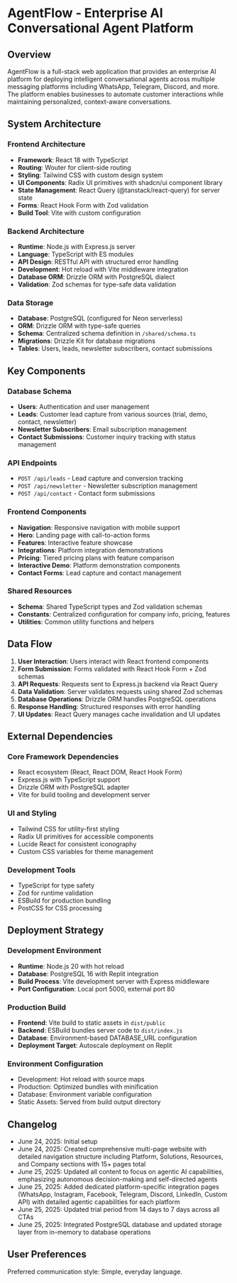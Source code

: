 # AgentFlow - Enterprise AI Conversational Agent Platform

## Overview

AgentFlow is a full-stack web application that provides an enterprise AI platform for deploying intelligent conversational agents across multiple messaging platforms including WhatsApp, Telegram, Discord, and more. The platform enables businesses to automate customer interactions while maintaining personalized, context-aware conversations.

## System Architecture

### Frontend Architecture
- **Framework**: React 18 with TypeScript
- **Routing**: Wouter for client-side routing
- **Styling**: Tailwind CSS with custom design system
- **UI Components**: Radix UI primitives with shadcn/ui component library
- **State Management**: React Query (@tanstack/react-query) for server state
- **Forms**: React Hook Form with Zod validation
- **Build Tool**: Vite with custom configuration

### Backend Architecture
- **Runtime**: Node.js with Express.js server
- **Language**: TypeScript with ES modules
- **API Design**: RESTful API with structured error handling
- **Development**: Hot reload with Vite middleware integration
- **Database ORM**: Drizzle ORM with PostgreSQL dialect
- **Validation**: Zod schemas for type-safe data validation

### Data Storage
- **Database**: PostgreSQL (configured for Neon serverless)
- **ORM**: Drizzle ORM with type-safe queries
- **Schema**: Centralized schema definition in `/shared/schema.ts`
- **Migrations**: Drizzle Kit for database migrations
- **Tables**: Users, leads, newsletter subscribers, contact submissions

## Key Components

### Database Schema
- **Users**: Authentication and user management
- **Leads**: Customer lead capture from various sources (trial, demo, contact, newsletter)
- **Newsletter Subscribers**: Email subscription management
- **Contact Submissions**: Customer inquiry tracking with status management

### API Endpoints
- `POST /api/leads` - Lead capture and conversion tracking
- `POST /api/newsletter` - Newsletter subscription management
- `POST /api/contact` - Contact form submissions

### Frontend Components
- **Navigation**: Responsive navigation with mobile support
- **Hero**: Landing page with call-to-action forms
- **Features**: Interactive feature showcase
- **Integrations**: Platform integration demonstrations
- **Pricing**: Tiered pricing plans with feature comparison
- **Interactive Demo**: Platform demonstration components
- **Contact Forms**: Lead capture and contact management

### Shared Resources
- **Schema**: Shared TypeScript types and Zod validation schemas
- **Constants**: Centralized configuration for company info, pricing, features
- **Utilities**: Common utility functions and helpers

## Data Flow

1. **User Interaction**: Users interact with React frontend components
2. **Form Submission**: Forms validated with React Hook Form + Zod schemas
3. **API Requests**: Requests sent to Express.js backend via React Query
4. **Data Validation**: Server validates requests using shared Zod schemas
5. **Database Operations**: Drizzle ORM handles PostgreSQL operations
6. **Response Handling**: Structured responses with error handling
7. **UI Updates**: React Query manages cache invalidation and UI updates

## External Dependencies

### Core Framework Dependencies
- React ecosystem (React, React DOM, React Hook Form)
- Express.js with TypeScript support
- Drizzle ORM with PostgreSQL adapter
- Vite for build tooling and development server

### UI and Styling
- Tailwind CSS for utility-first styling
- Radix UI primitives for accessible components
- Lucide React for consistent iconography
- Custom CSS variables for theme management

### Development Tools
- TypeScript for type safety
- Zod for runtime validation
- ESBuild for production bundling
- PostCSS for CSS processing

## Deployment Strategy

### Development Environment
- **Runtime**: Node.js 20 with hot reload
- **Database**: PostgreSQL 16 with Replit integration
- **Build Process**: Vite development server with Express middleware
- **Port Configuration**: Local port 5000, external port 80

### Production Build
- **Frontend**: Vite build to static assets in `dist/public`
- **Backend**: ESBuild bundles server code to `dist/index.js`
- **Database**: Environment-based DATABASE_URL configuration
- **Deployment Target**: Autoscale deployment on Replit

### Environment Configuration
- Development: Hot reload with source maps
- Production: Optimized bundles with minification
- Database: Environment variable configuration
- Static Assets: Served from build output directory

## Changelog
- June 24, 2025: Initial setup
- June 24, 2025: Created comprehensive multi-page website with detailed navigation structure including Platform, Solutions, Resources, and Company sections with 15+ pages total
- June 25, 2025: Updated all content to focus on agentic AI capabilities, emphasizing autonomous decision-making and self-directed agents
- June 25, 2025: Added dedicated platform-specific integration pages (WhatsApp, Instagram, Facebook, Telegram, Discord, LinkedIn, Custom API) with detailed agentic capabilities for each platform
- June 25, 2025: Updated trial period from 14 days to 7 days across all CTAs
- June 25, 2025: Integrated PostgreSQL database and updated storage layer from in-memory to database operations

## User Preferences

Preferred communication style: Simple, everyday language.